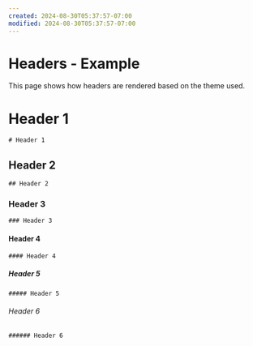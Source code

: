 ```yaml
---
created: 2024-08-30T05:37:57-07:00
modified: 2024-08-30T05:37:57-07:00
---
```

# Headers - Example

This page shows how headers are rendered based on the theme used.

# Header 1
`# Header 1`

## Header 2
`## Header 2`

### Header 3
`### Header 3`

#### Header 4
`#### Header 4`

##### Header 5
`##### Header 5`

###### Header 6
`###### Header 6`